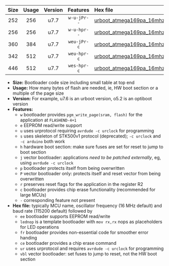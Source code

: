 |Size|Usage|Version|Features|Hex file|
|:-:|:-:|:-:|:-:|:--|
|252|256|u7.7|`w-u-jPr--`|[urboot_atmega169pa_16mhz_38400bps_lednop_ur_vbl.hex](https://raw.githubusercontent.com/stefanrueger/urboot.hex/main/mcus/atmega169pa/fcpu_16mhz/38400_bps/urboot_atmega169pa_16mhz_38400bps_lednop_ur_vbl.hex)|
|256|256|u7.7|`w-u-hpr--`|[urboot_atmega169pa_16mhz_38400bps_lednop_fr_ur.hex](https://raw.githubusercontent.com/stefanrueger/urboot.hex/main/mcus/atmega169pa/fcpu_16mhz/38400_bps/urboot_atmega169pa_16mhz_38400bps_lednop_fr_ur.hex)|
|360|384|u7.7|`weu-jPr-c`|[urboot_atmega169pa_16mhz_38400bps_ee_lednop_fr_ce_ur_vbl.hex](https://raw.githubusercontent.com/stefanrueger/urboot.hex/main/mcus/atmega169pa/fcpu_16mhz/38400_bps/urboot_atmega169pa_16mhz_38400bps_ee_lednop_fr_ce_ur_vbl.hex)|
|342|512|u7.7|`weu-hpr-c`|[urboot_atmega169pa_16mhz_38400bps_ee_lednop_fr_ce_ur.hex](https://raw.githubusercontent.com/stefanrueger/urboot.hex/main/mcus/atmega169pa/fcpu_16mhz/38400_bps/urboot_atmega169pa_16mhz_38400bps_ee_lednop_fr_ce_ur.hex)|
|446|512|u7.7|`wes-hpr-c`|[urboot_atmega169pa_16mhz_38400bps_ee_lednop_fr_ce.hex](https://raw.githubusercontent.com/stefanrueger/urboot.hex/main/mcus/atmega169pa/fcpu_16mhz/38400_bps/urboot_atmega169pa_16mhz_38400bps_ee_lednop_fr_ce.hex)|

- **Size:** Bootloader code size including small table at top end
- **Usage:** How many bytes of flash are needed, ie, HW boot section or a multiple of the page size
- **Version:** For example, u7.6 is an urboot version, o5.2 is an optiboot version
- **Features:**
  + `w` bootloader provides `pgm_write_page(sram, flash)` for the application at `FLASHEND-4+1`
  + `e` EEPROM read/write support
  + `u` uses urprotocol requiring `avrdude -c urclock` for programming
  + `s` uses skeleton of STK500v1 protocol (deprecated); `-c urclock` and `-c arduino` both work
  + `h` hardware boot section: make sure fuses are set for reset to jump to boot section
  + `j` vector bootloader: applications *need to be patched externally*, eg, using `avrdude -c urclock`
  + `p` bootloader protects itself from being overwritten
  + `P` vector bootloader only: protects itself and reset vector from being overwritten
  + `r` preserves reset flags for the application in the register R2
  + `c` bootloader provides chip erase functionality (recommended for large MCUs)
  + `-` corresponding feature not present
- **Hex file:** typically MCU name, oscillator frequency (16 MHz default) and baud rate (115200 default) followed by
  + `ee` bootloader supports EEPROM read/write
  + `lednop` is a template bootloader with `mov rx,rx` nops as placeholders for LED operations
  + `fr` bootloader provides non-essential code for smoother error handing
  + `ce` bootloader provides a chip erase command
  + `ur` uses urprotocol and requires `avrdude -c urclock` for programming
  + `vbl` vector bootloader: set fuses to jump to reset, not the HW boot section
